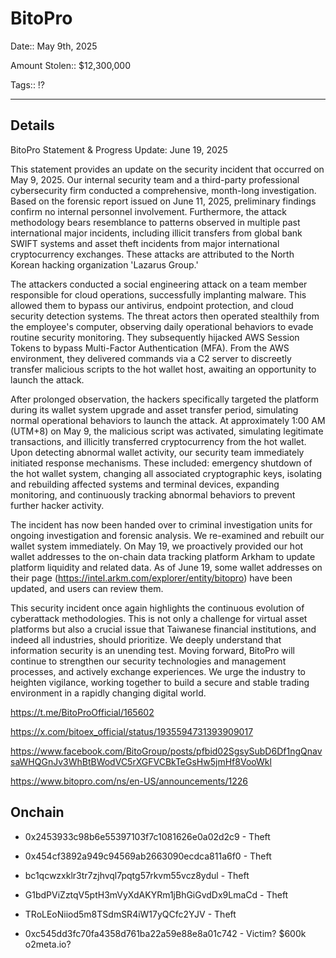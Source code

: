 # BitoPro

Date:: May 9th, 2025

Amount Stolen:: $12,300,000

Tags:: ⁉️


---

## Details

BitoPro Statement & Progress Update: June 19, 2025

This statement provides an update on the security incident that occurred on May 9, 2025. Our internal security team and a third-party professional cybersecurity firm conducted a comprehensive, month-long investigation. Based on the forensic report issued on June 11, 2025, preliminary findings confirm no internal personnel involvement. Furthermore, the attack methodology bears resemblance to patterns observed in multiple past international major incidents, including illicit transfers from global bank SWIFT systems and asset theft incidents from major international cryptocurrency exchanges. These attacks are attributed to the North Korean hacking organization 'Lazarus Group.'

The attackers conducted a social engineering attack on a team member responsible for cloud operations, successfully implanting malware. This allowed them to bypass our antivirus, endpoint protection, and cloud security detection systems. The threat actors then operated stealthily from the employee's computer, observing daily operational behaviors to evade routine security monitoring. They subsequently hijacked AWS Session Tokens to bypass Multi-Factor Authentication (MFA). From the AWS environment, they delivered commands via a C2 server to discreetly transfer malicious scripts to the hot wallet host, awaiting an opportunity to launch the attack.

After prolonged observation, the hackers specifically targeted the platform during its wallet system upgrade and asset transfer period, simulating normal operational behaviors to launch the attack. At approximately 1:00 AM (UTM+8) on May 9, the malicious script was activated, simulating legitimate transactions, and illicitly transferred cryptocurrency from the hot wallet. Upon detecting abnormal wallet activity, our security team immediately initiated response mechanisms. These included: emergency shutdown of the hot wallet system, changing all associated cryptographic keys, isolating and rebuilding affected systems and terminal devices, expanding monitoring, and continuously tracking abnormal behaviors to prevent further hacker activity.

The incident has now been handed over to criminal investigation units for ongoing investigation and forensic analysis. We re-examined and rebuilt our wallet system immediately. On May 19, we proactively provided our hot wallet addresses to the on-chain data tracking platform Arkham to update platform liquidity and related data. As of June 19, some wallet addresses on their page (https://intel.arkm.com/explorer/entity/bitopro) have been updated, and users can review them.

This security incident once again highlights the continuous evolution of cyberattack methodologies. This is not only a challenge for virtual asset platforms but also a crucial issue that Taiwanese financial institutions, and indeed all industries, should prioritize. We deeply understand that information security is an unending test. Moving forward, BitoPro will continue to strengthen our security technologies and management processes, and actively exchange experiences. We urge the industry to heighten vigilance, working together to build a secure and stable trading environment in a rapidly changing digital world.

https://t.me/BitoProOfficial/165602

https://x.com/bitoex_official/status/1935594731393909017

https://www.facebook.com/BitoGroup/posts/pfbid02SgsySubD6Df1ngQnavsaWHQGnJv3WhBtBWodVC5rXGFVCBkTeGsHw5jmHf8VooWkl

https://www.bitopro.com/ns/en-US/announcements/1226





## Onchain



- 0x2453933c98b6e55397103f7c1081626e0a02d2c9 - Theft

- 0x454cf3892a949c94569ab2663090ecdca811a6f0 - Theft

- bc1qcwzxklr3tr7zjhvql7pqtg57rkvm55vcz8ydul - Theft

- G1bdPViZztqV5ptH3mVyXdAKYRm1jBhGiGvdDx9LmaCd - Theft

- TRoLEoNiiod5m8TSdmSR4iW17yQCfc2YJV - Theft

- 0xc545dd3fc70fa4358d761ba22a59e88e8a01c742 - Victim? $600k o2meta.io?





